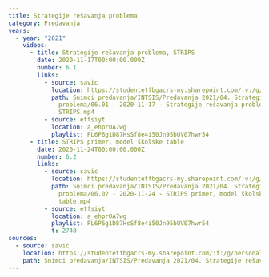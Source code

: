 ```yaml
---
title: Strategije rešavanja problema
category: Predavanja
years:
  - year: "2021"
    videos:
      - title: Strategije rešavanja problema, STRIPS
        date: 2020-11-17T00:00:00.000Z
        number: 6.1
        links:
          - source: savic
            location: https://studentetfbgacrs-my.sharepoint.com/:v:/g/personal/sa190595d_student_etf_bg_ac_rs/Ef64FmTLQM5FjE5hW7KyXPgBFS9JfnlaPMXu04V-wLwtgQ
            path: Snimci predavanja/INTSIS/Predavanja 2021/04. Strategije rešavanja
              problema/06.01 - 2020-11-17 - Strategije rešavanja problema,
              STRIPS.mp4
          - source: etfsiyt
            location: a_ehprOA7wg
            playlist: PL6P6g1D87HsSf8e4i50Jn95bUV07hwr54
      - title: STRIPS primer, model školske table
        date: 2020-11-24T00:00:00.000Z
        number: 6.2
        links:
          - source: savic
            location: https://studentetfbgacrs-my.sharepoint.com/:v:/g/personal/sa190595d_student_etf_bg_ac_rs/EeoKlTOWeONLmbexcMnwUhsBPy_avocy5IwRT1vLV-8Dbw
            path: Snimci predavanja/INTSIS/Predavanja 2021/04. Strategije rešavanja
              problema/06.02 - 2020-11-24 - STRIPS primer, model školske
              table.mp4
          - source: etfsiyt
            location: a_ehprOA7wg
            playlist: PL6P6g1D87HsSf8e4i50Jn95bUV07hwr54
            t: 2740
sources:
  - source: savic
    location: https://studentetfbgacrs-my.sharepoint.com/:f:/g/personal/sa190595d_student_etf_bg_ac_rs/EtG4RmG5RMJLvoWcv8cvgB0BybM3k0gEyeKplvwn-69Q_w
    path: Snimci predavanja/INTSIS/Predavanja 2021/04. Strategije rešavanja problema
---
```



